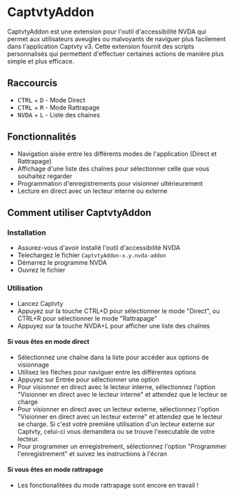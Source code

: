 # CaptvtyAddon

CaptvtyAddon est une extension pour l'outil d'accessibilité NVDA qui permet aux utilisateurs aveugles ou malvoyants de naviguer plus facilement dans l'application Captvty v3. Cette extension fournit des scripts personnalisés qui permettent d'effectuer certaines actions de manière plus simple et plus efficace.

## Raccourcis

- <kbd>CTRL</kbd> + <kbd>D</kbd> - Mode Direct
- <kbd>CTRL</kbd> + <kbd>R</kbd> - Mode Rattrapage
- <kbd>NVDA</kbd> + <kbd>L</kbd> - Liste des chaines

## Fonctionnalités

- Navigation aisée entre les différents modes de l'application (Direct et Rattrapage)
- Affichage d'une liste des chaînes pour sélectionner celle que vous souhaitez regarder
- Programmation d'enregistrements pour visionner ultérieurement
- Lecture en direct avec un lecteur interne ou externe

## Comment utiliser CaptvtyAddon

### Installation

- Assurez-vous d'avoir installé l'outil d'accessibilité NVDA
- Telechargez le fichier `CaptvtyAddon-x.y.nvda-addon`
- Démarrez le programme NVDA
- Ouvrez le fichier

### Utilisation

- Lancez Captvty
- Appuyez sur la touche CTRL+D pour sélectionner le mode "Direct", ou CTRL+R pour sélectionner le mode "Rattrapage"
- Appuyez sur la touche NVDA+L pour afficher une liste des chaînes

#### Si vous êtes en mode direct

- Sélectionnez une chaîne dans la liste pour accéder aux options de visionnage
- Utilisez les flèches pour naviguer entre les différentes options
- Appuyez sur Entrée pour sélectionner une option
- Pour visionner en direct avec le lecteur interne, sélectionnez l'option "Visionner en direct avec le lecteur interne" et attendez que le lecteur se charge
- Pour visionner en direct avec un lecteur externe, sélectionnez l'option "Visionner en direct avec un lecteur externe" et attendez que le lecteur se charge. Si c'est votre première utilisation d'un lecteur externe sur Captvty, celui-ci vous demandera ou se trouve l'executable de votre lecteur.
- Pour programmer un enregistrement, sélectionnez l'option "Programmer l'enregistrement" et suivez les instructions à l'écran

#### Si vous êtes en mode rattrapage

- Les fonctionalitées du mode rattrapage sont encore en travail !
